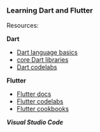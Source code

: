 ### Learning Dart and Flutter

Resources:

**Dart**
- [Dart language basics](https://dart.dev/language)
- [core Dart libraries](https://dart.dev/guides/libraries/library-tour)
- [Dart codelabs](https://dart.dev/codelabs)

**Flutter**
- [Flutter docs](https://docs.flutter.dev/)
- [Flutter codelabs](https://docs.flutter.dev/)
- [Flutter cookbooks](https://docs.flutter.dev/cookbook)

**_Visual Studio Code_**
